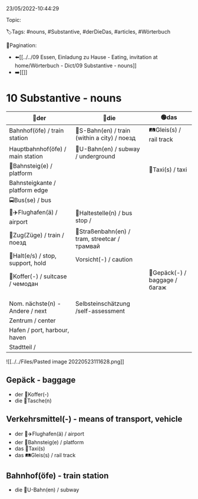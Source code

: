 23/05/2022-10:44:29

Topic:

🏷️Tags: #nouns, #Substantive, #derDieDas, #articles, #Wörterbuch

🧭Pagination:
- ⬅️[[../../09 Essen, Einladung zu Hause - Eating, invitation at home/Wörterbuch - Dict/09 Substantive - nouns]]
- ➡️[[]]

# 10 Substantive - nouns

| 🔵der                             | 🔴die                                         | 🟢das                          |
|-----------------------------------|-----------------------------------------------|--------------------------------|
| Bahnhof(öfe) / train station      | 🚝S-Bahn(en) / train (within a city) / поезд  | 🛤Gleis(s) / rail track        |
| Hauptbahnhof(öfe) / main station  | 🚫U-Bahn(en) / subway / underground           |                                |
| 🔳Bahnsteig(e) / platform         |                                               | 🚕Taxi(s) / taxi               |
| Bahnsteigkante / platform edge    |                                               |                                |
| 🚍Bus(se) / bus                   |                                               |                                |
| 🛫✈️Flughafen(ä) / airport        | 🚏Haltestelle(n) / bus stop /                 |                                |
| 🚉Zug(Züge) / train / поезд       | 🚊Straßenbahn(en) / tram, streetcar / трамвай |                                |
| 🛑Halt(e/s) / stop, support, hold | Vorsicht(-) / caution                         |                                |
| 🧳Koffer(-) / suitcase / чемодан  |                                               | 🛄Gepäck(-) / baggage / багаж  |
|                                   |                                               |                                |
|                                   |                                               |                                |
|                                   |                                               |                                |
| Nom. nächste(n) - Andere / next   | Selbsteinschätzung /self-assessment           |                                |
| Zentrum / center                  |                                               |                                |
| Hafen / port, harbour, haven      |                                               |                                |
| Stadtteil /                       |                                               |                                |

![[../../Files/Pasted image 20220523111628.png]]

## Gepäck - baggage

- der 👛Koffer(-)
- die 🧳Tasche(n)

## Verkehrsmittel(-) - means of transport, vehicle

- der 🛫✈️Flughafen(ä) / airport
- der 🔳Bahnsteig(e) / platform
- das 🚕Taxi(s)
- das 🛤Gleis(s) / rail track

## Bahnhof(öfe) - train station

- die 🚫U-Bahn(en) / subway
